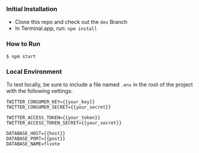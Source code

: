 
### Initial Installation
* Clone this repo and check out the `dev` Branch
* In Terminal.app, run: `npm install`

### How to Run

```shell
$ npm start
```

### Local Environment

To test locally, be sure to include a file named `.env` in the root of the project with the following settings:

```shell
TWITTER_CONSUMER_KEY={{your_key}}
TWITTER_CONSUMER_SECRET={{your_secret}}

TWITTER_ACCESS_TOKEN={{your_token}}
TWITTER_ACCESS_TOKEN_SECRET={{your_secret}}

DATABASE_HOST={{host}}
DATABASE_PORT={{post}}
DATABASE_NAME=flvote
```